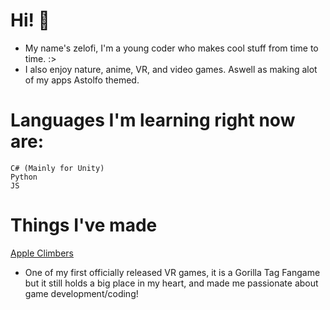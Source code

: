 # Hi! 👋
- My name's zelofi, I'm a young coder who makes cool stuff from time to time. :>
- I also enjoy nature, anime, VR, and video games. Aswell as making alot of my apps Astolfo themed.


# Languages I'm learning right now are:
```
C# (Mainly for Unity)
Python
JS
```

# Things I've made
[Apple Climbers]("https://www.oculus.com/experiences/quest/5183386828371231/")
- One of my first officially released VR games, it is a Gorilla Tag Fangame but it still holds a big place in my heart, and made me passionate about game development/coding!
